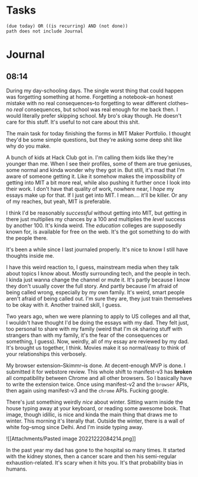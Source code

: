 # Tasks
```tasks
(due today) OR ((is recurring) AND (not done))
path does not include Journal
```
# Journal
## 08:14
During my day-schooling days. The single worst thing that could happen was forgetting something at home. Forgetting a notebook–an honest mistake with no real consequences–to forgetting to wear different clothes–no _real_ consequences, but school was real enough for me back then. I would literally prefer skipping school. My bro's okay though. He doesn't care for this stuff. It's useful to not care about this shit.

The main task for today finishing the forms in MIT Maker Portfolio. I thought they'd be some simple questions, but they're asking some deep shit like why do you make.

A bunch of kids at Hack Club got in. I'm calling them kids like they're younger than me. When I see their profiles, some of them are true geniuses, some normal and kinda wonder why they got in. But still, it's mad that I'm aware of someone getting it. Like it somehow makes the impossibility of getting into MIT a bit more real, while also pushing it further once I look into their work. I don't have that quality of work, nowhere near, I _hope_ my essays make up for that. If I just get into MIT. I mean.... it'll be killer. Or any of my reaches, but yeah, MIT is preferable.

I think I'd be reasonably _successful_ without getting into MIT, but getting in there just multiplies my chances by a 100 and multiplies the *level* success by another 100. It's kinda weird. The _education_ colleges are supposedly known for, is available for free on the web. It's the got something to do with the people there.

It's been a while since I last journaled properly. It's nice to know I still have thoughts inside me.

I have this weird reaction to, I guess, mainstream media when they talk about topics I know about. Mostly surrounding tech, and the people in tech. I kinda just wanna change the channel or mute it. It's partly because I know they don't usually cover the full story. And partly because I'm afraid of being called wrong, especially by my own family. It's weird, smart people aren't afraid of being called out. I'm sure they are, they just train themselves to be okay with it. Another trained skill, I guess.

Two years ago, when we were planning to apply to US colleges and all that, I wouldn't have thought I'd be doing the essays with my dad. They felt just, too personal to share with my family (weird that I'm ok sharing stuff with strangers than with my family, it's the fear of the consequences or something, I guess). Now, weirdly, all of my essay are reviewed by my dad. It's brought us together, I think. Movies make it so normal/easy to think of your relationships this verbosely.

My browser extension–Skimmr–is done. At decent-enough MVP is done. I submitted it for webstore review. This whole shift to manifest-v3 has **broken** all compatibility between Chrome and all other browsers. So I basically have to write the extension twice. Once using manifest-v2 and the `browser` APIs, then again using manifest-v3 and the `chrome` APIs. Fucking google.

There's just something weirdly _nice_ about winter. Sitting warm inside the house typing away at your keyboard, or reading some awesome book. That image, though idillic, is nice and kinda the main thing that draws me to winter. This morning it's literally that. Outside the winter, there is a wall of white fog–smog since Delhi. And I'm inside typing away.

![[Attachments/Pasted image 20221222084214.png]]

In the past year my dad has gone to the hospital so many times. It started with the kidney stones, then a cancer scare and then his semi-regular exhaustion-related. It's scary when it hits you. It's that probability bias in humans.